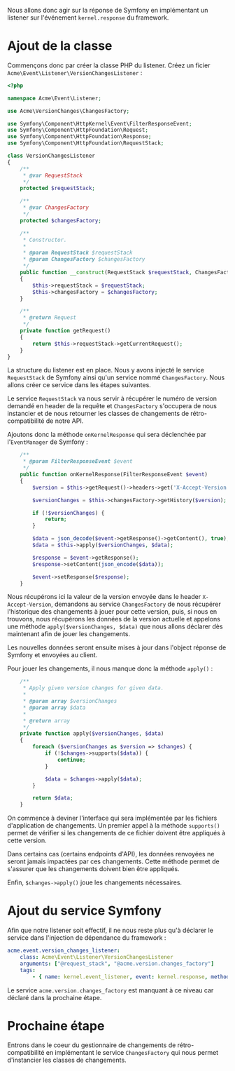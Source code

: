 Nous allons donc agir sur la réponse de Symfony en implémentant un listener sur l'événement `kernel.response` du framework.

# Ajout de la classe

Commençons donc par créer la classe PHP du listener. Créez un ficier `Acme\Event\Listener\VersionChangesListener` :

```php
<?php

namespace Acme\Event\Listener;

use Acme\VersionChanges\ChangesFactory;

use Symfony\Component\HttpKernel\Event\FilterResponseEvent;
use Symfony\Component\HttpFoundation\Request;
use Symfony\Component\HttpFoundation\Response;
use Symfony\Component\HttpFoundation\RequestStack;

class VersionChangesListener
{
    /**
     * @var RequestStack
     */
    protected $requestStack;

    /**
     * @var ChangesFactory
     */
    protected $changesFactory;

    /**
     * Constructor.
     *
     * @param RequestStack $requestStack
     * @param ChangesFactory $changesFactory
     */
    public function __construct(RequestStack $requestStack, ChangesFactory $changesFactory)
    {
        $this->requestStack = $requestStack;
        $this->changesFactory = $changesFactory;
    }

    /**
     * @return Request
     */
    private function getRequest()
    {
        return $this->requestStack->getCurrentRequest();
    }
}
```

La structure du listener est en place. Nous y avons injecté le service `RequestStack` de Symfony ainsi qu'un service nommé `ChangesFactory`. Nous allons créer ce service dans les étapes suivantes.

Le service `RequestStack` va nous servir à récupérer le numéro de version demandé en header de la requête et `ChangesFactory` s'occupera de nous instancier et de nous retourner les classes de changements de rétro-compatibilité de notre API.

Ajoutons donc la méthode `onKernelResponse` qui sera déclenchée par l'`EventManager` de Symfony :

```php
    /**
     * @param FilterResponseEvent $event
     */
    public function onKernelResponse(FilterResponseEvent $event)
    {
        $version = $this->getRequest()->headers->get('X-Accept-Version');

        $versionChanges = $this->changesFactory->getHistory($version);

        if (!$versionChanges) {
            return;
        }

        $data = json_decode($event->getResponse()->getContent(), true);
        $data = $this->apply($versionChanges, $data);

        $response = $event->getResponse();
        $response->setContent(json_encode($data));

        $event->setResponse($response);
    }
```

Nous récupérons ici la valeur de la version envoyée dans le header `X-Accept-Version`, demandons au service `ChangesFactory` de nous récupérer l'historique des changements à jouer pour cette version, puis, si nous en trouvons, nous récupérons les données de la version actuelle et appelons une méthode `apply($versionChanges, $data)` que nous allons déclarer dès maintenant afin de jouer les changements.

Les nouvelles données seront ensuite mises à jour dans l'object réponse de Symfony et envoyées au client.

Pour jouer les changements, il nous manque donc la méthode `apply()` :

```php
    /**
     * Apply given version changes for given data.
     *
     * @param array $versionChanges
     * @param array $data
     *
     * @return array
     */
    private function apply($versionChanges, $data)
    {
        foreach ($versionChanges as $version => $changes) {
            if (!$changes->supports($data)) {
                continue;
            }

            $data = $changes->apply($data);
        }

        return $data;
    }
```

On commence à deviner l'interface qui sera implémentée par les fichiers d'application de changements. Un premier appel à la méthode `supports()` permet de vérifier si les changements de ce fichier doivent être appliqués à cette version.

Dans certains cas (certains endpoints d'API), les données renvoyées ne seront jamais impactées par ces changements. Cette méthode permet de s'assurer que les changements doivent bien être appliqués.

Enfin, `$changes->apply()` joue les changements nécessaires.

# Ajout du service Symfony

Afin que notre listener soit effectif, il ne nous reste plus qu'à déclarer le service dans l'injection de dépendance du framework :

```yaml
acme.event.version_changes_listener:
    class: Acme\Event\Listener\VersionChangesListener
    arguments: ["@request_stack", "@acme.version.changes_factory"]
    tags:
        - { name: kernel.event_listener, event: kernel.response, method: onKernelResponse }
```

Le service `acme.version.changes_factory` est manquant à ce niveau car déclaré dans la prochaine étape.

# Prochaine étape

Entrons dans le coeur du gestionnaire de changements de rétro-compatibilité en implémentant le service `ChangesFactory` qui nous permet d'instancier les classes de changements.
